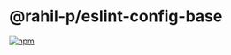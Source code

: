 # @rahil-p/eslint-config-base

[![npm](https://img.shields.io/npm/v/@rahil-p/eslint-config-base?logo=npm)](https://www.npmjs.com/package/@rahil-p/eslint-config-base)
